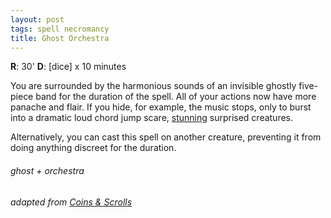 ```yaml
---
layout: post
tags: spell necromancy
title: Ghost Orchestra
---
```

**R**: 30'  **D**: [dice] x 10 minutes

You are surrounded by the harmonious sounds of an invisible ghostly five-piece band for the duration of the spell. All of your actions now have more panache and flair. If you hide, for example, the music stops, only to burst into a dramatic loud chord jump scare, [stunning](/2020/11/09/base-rules/) surprised creatures. 

Alternatively, you can cast this spell on another creature, preventing it from doing anything discreet for the duration. 

###### ghost + orchestra
###### adapted from [Coins & Scrolls](https://coinsandscrolls.blogspot.com/2017/05/osr-elves-and-elf-wizards.html)
